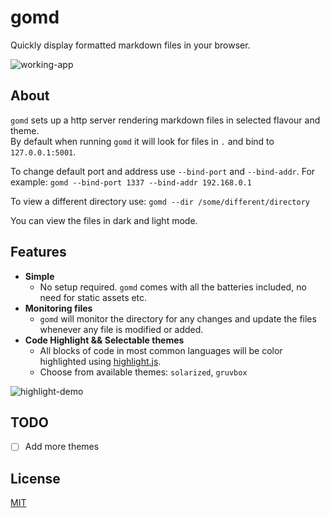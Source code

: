 # gomd

Quickly display formatted markdown files in your browser.  

![working-app](https://github.com/wojciechkepka/gomd/blob/master/gomd.gif)

## About
`gomd` sets up a http server rendering markdown files in selected flavour and theme.  
By default when running `gomd` it will look for files in `.` and bind to `127.0.0.1:5001`.

To change default port and address use `--bind-port` and `--bind-addr`.
For example:
    `gomd --bind-port 1337 --bind-addr 192.168.0.1`

To view a different directory use:
    `gomd --dir /some/different/directory`

You can view the files in dark and light mode.


## Features

- **Simple**
  - No setup required. `gomd` comes with all the batteries included, no need for static assets etc.
- **Monitoring files**
  - `gomd` will monitor the directory for any changes and update the files whenever any file is modified or added.
- **Code Highlight && Selectable themes**
  - All blocks of code in most common languages will be color highlighted using [highlight.js](https://github.com/highlightjs/highlight.js).
  - Choose from available themes: `solarized`, `gruvbox`


![highlight-demo](https://github.com/wojciechkepka/gomd/blob/master/highlight.gif)

## TODO
- [ ] Add more themes

## License
[MIT](https://github.com/wojciechkepka/gomd/blob/master/LICENSE)
